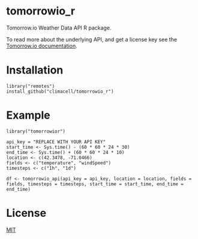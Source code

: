 # tomorrowio_r

Tomorrow.io Weather Data API R package.

To read more about the underlying API, and get a license key see the [Tomorrow.io documentation](https://docs.tomorrow.io/).

# Installation

    library("remotes")
    install_github("climacell/tomorrowio_r")

# Example

    library("tomorrowior")

    api_key = "REPLACE WITH YOUR API KEY"
    start_time <- Sys.time() - (60 * 60 * 24 * 30)
    end_time <- Sys.time() + (60 * 60 * 24 * 10)
    location <- c(42.3478, -71.0466)
    fields <- c("temperature", "windSpeed")
    timesteps <- c("1h", "1d")

    df <- tomorrowio_api(api_key = api_key, location = location, fields = fields, timesteps = timesteps, start_time = start_time, end_time = end_time)

# License

[MIT](https://opensource.org/licenses/MIT)
